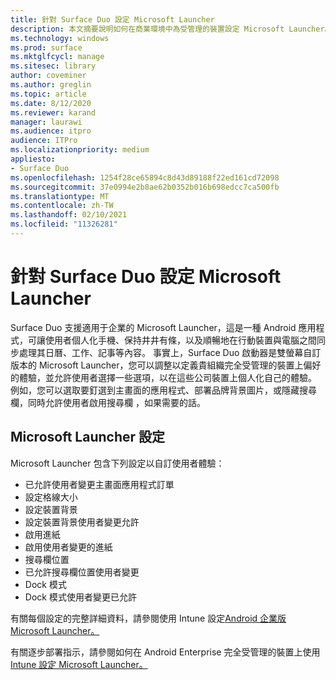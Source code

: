 ```yaml
---
title: 針對 Surface Duo 設定 Microsoft Launcher
description: 本文摘要說明如何在商業環境中為受管理的裝置設定 Microsoft Launcher。
ms.technology: windows
ms.prod: surface
ms.mktglfcycl: manage
ms.sitesec: library
author: coveminer
ms.author: greglin
ms.topic: article
ms.date: 8/12/2020
ms.reviewer: karand
manager: laurawi
ms.audience: itpro
audience: ITPro
ms.localizationpriority: medium
appliesto:
- Surface Duo
ms.openlocfilehash: 1254f28ce65894c8d43d89188f22ed161cd72098
ms.sourcegitcommit: 37e0994e2b8ae62b0352b016b698edcc7ca500fb
ms.translationtype: MT
ms.contentlocale: zh-TW
ms.lasthandoff: 02/10/2021
ms.locfileid: "11326281"
---
```

# 針對 Surface Duo 設定 Microsoft Launcher

Surface Duo 支援適用于企業的 Microsoft Launcher，這是一種 Android 應用程式，可讓使用者個人化手機、保持井井有條，以及順暢地在行動裝置與電腦之間同步處理其日曆、工作、記事等內容。 事實上，Surface Duo 啟動器是雙螢幕自訂版本的 Microsoft Launcher，您可以調整以定義貴組織完全受管理的裝置上偏好的體驗，並允許使用者選擇一些選項，以在這些公司裝置上個人化自己的體驗。 例如，您可以選取要釘選到主畫面的應用程式、部署品牌背景圖片，或隱藏搜尋欄，同時允許使用者啟用搜尋欄 ，如果需要的話。

## Microsoft Launcher 設定

Microsoft Launcher 包含下列設定以自訂使用者體驗：


- 已允許使用者變更主畫面應用程式訂單
- 設定格線大小
- 設定裝置背景
- 設定裝置背景使用者變更允許
- 啟用進紙
- 啟用使用者變更的進紙
- 搜尋欄位置
- 已允許搜尋欄位置使用者變更
- Dock 模式
- Dock 模式使用者變更已允許

有關每個設定的完整詳細資料，請參閱使用 Intune 設定[Android 企業版 Microsoft Launcher。](https://docs.microsoft.com/mem/intune/apps/configure-microsoft-launcher)

有關逐步部署指示，請參閱如何在 Android Enterprise 完全受管理的裝置上使用[Intune 設定 Microsoft Launcher。](https://techcommunity.microsoft.com/t5/intune-customer-success/how-to-setup-microsoft-launcher-on-android-enterprise-fully/ba-p/1482134)
